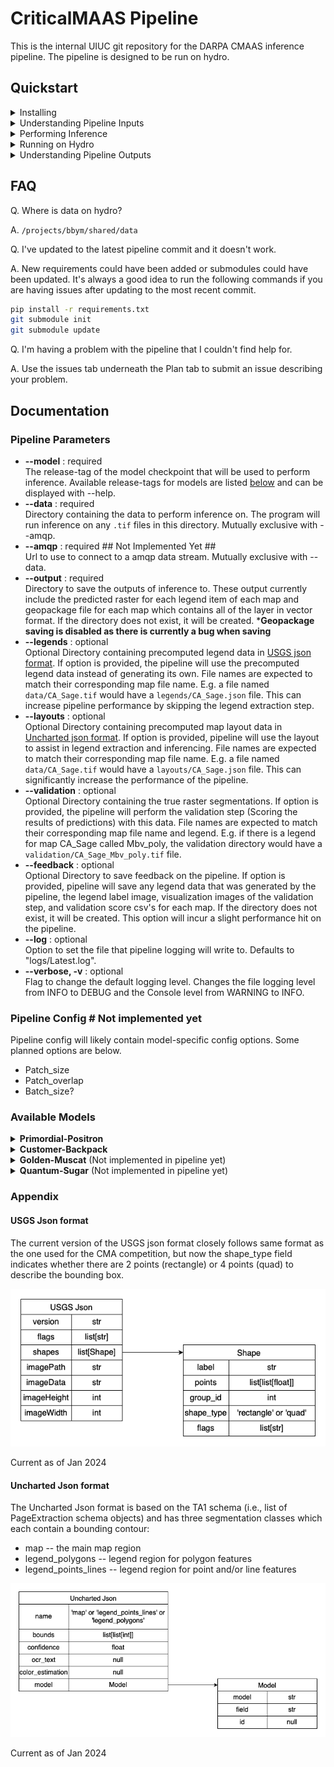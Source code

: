 # CriticalMAAS Pipeline
This is the internal UIUC git repository for the DARPA CMAAS inference pipeline. The pipeline is designed to be run on hydro.

## Quickstart

<details>
<summary> Installing </summary>

  To get started with this pipeline you will need to clone the repository and and install [requirements.txt](https://git.ncsa.illinois.edu/criticalmaas/pipeline/-/blob/abode_pipeline/requirements.txt). We recommend using python venv here to keep the working environment clean.

  ```bash
  # If you are on hydro you will need to load the python and cuda module.
  # module load python/3.9.13 cuda/11.7.0 

  git clone git@git.ncsa.illinois.edu:criticalmaas/pipeline.git
  cd pipeline
  python3 -m venv venv
  source ./venv/bin/activate
  pip install -r requirements.txt
  ```

  This repository also makes use of submodules which will need to be initialized.

  ```bash
  git submodule init
  git submodule update
  ```

</details>

<details>
<summary> Understanding Pipeline Inputs </summary>

  To perform inference with our pipeline, only one data input is required and that is the map that you want to perform inference on. There are other data inputs we can use to speed up and perform optional steps with. Each of these optional inputs needs to be structured so that the name is consistent with the input map. E.g. if you have `CA_Sage.tif` the legend will need be named `CA_Sage.json`

  This is visualization of what that structure looks like.
  ```bash
  data
  ├── Map_1.tif
  ├── Map_2.tif
  ├── ...
  └── Map_N.tif

  legends # Optional
  ├── Map_1.json
  ├── Map_2.json
  ├── ...
  └── Map_N.json

  layouts # Optional
  ├── Map_1.json
  ├── Map_2.json
  ├── ...
  └── Map_N.json

  validation # Optional
  ├── Map_1_lgd_1_poly.tif
  ├── Map_1_lgd_2_poly.tif
  ├── ...
  ├── Map_1_lgd_N_poly.tif
  ├── ...
  ├── Map_N_lgd_1_poly.tif
  ├── Map_N_lgd_2_poly.tif
  ├── ...
  └── MapN_lgdN_poly.tif
  ```
  It is also important to note that if you specify `--legends` and there is no corresponding legend for a map file, that is completely fine. Pipeline will just fallback to generating a legend for that specfic map. The same is true for `--layouts` and `--validation`.

</details>

<details>
<summary> Performing Inference </summary>

  To perform inference with one of our models, we will need to run pipeline.py. Pipeline.py has 3 core required arguments to run:

  * --model  : The model to use for inference.
  * --data   : Directory containing data to perform inference on.
  * --output : Directory to save the output data of the pipeline to.

  The list of available models can be found [below](#available-models) with the release-tag being what you want to use for the argument.

  Note* You must have a GPU available to run pipeline.py

  ```bash
  # Example call to pipeline.py
  python pipeline.py --model "primordial-positron" --data mydata/images/ --output mydata/output/
  ```
  Running this will have "primordial-positron" run inference on every `.tif` file in the directory specifed by `--data`. The output rasters of this inference will then be saved as `.tif`s to the directory specifed by `--output` along with a geopackage file for each map. The geopackage file contains vector data for each legend item in the map. Output is saved as the pipeline runs so even if the pipeline were to crash in the middle of running, all maps that ran before the crash will have been saved.

  By default the pipeline will save logging information to `logs/Latest.log` this can be useful if you have any problems or want to see a detailed view of what the pipeline is doing. You can also change the log file location with `--log`.

  For the further documentation on all the pipeline options see [below](#pipeline-parameters).

</details>

<details>
<summary> Running on Hydro </summary>

  For running the pipeline on hydro there are two options. You can manually run the pipeline with an interactive srun session or we can submit an automatic job using sbatch. You can learn how to manually run with srun in the [hydro docs](https://docs.ncsa.illinois.edu/systems/hydro/en/latest/user-guide/running-jobs.html#srun).
  You will need to make sure to srun with `--partition=a100` flag as these are the only nodes with GPUs on hydro.

  For running with sbatch we have two scripts `submit.sh` and `start_pipeline.sh`. When we run `submit.sh` that script will automatically start `start_pipeline.sh` on an a100 node. 

  First, we will want to set the parameters for pipeline.py in `start_pipeline.sh`. Then, once we are ready to run, all we have to do is call
  ```bash
  sbatch submit.sh
  ```
  and that will start the job. We can view our pipelines progess by looking at `logs/job_%yourjobid%.log`. The slurm logs can also be found at `logs/slurm/%yourjobid%.e` if you have any errors.

  *Hint `tail -f logs/job_%yourjobid%.log` can be very useful for viewing these logs.
  You can also use `nvitop` when on the node that is running the job to view GPU statistics in real-time.

  **Please note that our job script assumes that you are using venv to setup your environment. If you are using another python environment manager, E.g. Conda or virtualenvwrapper, you will need to adapt the start_pipeline.sh script to your setup.*

</details>

<details>
<summary> Understanding Pipeline Outputs </summary>

  Pipeline can produce quite a few output files so it can be important to understand what each is. The key arguments here ar `--output` and `--feedback` as they control what files the pipeline will output and where. `--output` controls where the results of inference will get saved; A Raster tif for each legend and a geopackage for each map containing the vectorized legend data for every legend. `--feedback` controls whether the pipeline will output files that are intended for debugging. When feedback is enabled, the pipeline will save any legend data that was generated by the pipeline, save the image of the legend label, create a visualization image for each legend analyzed in the validation step, and save the validation score csv for each individual map. This results in the following output structure.

  ```bash
  output
  ├── %data%_scores.csv # If validation was enabled and feedback was not
  ├── Map1_lgd1.tif
  ├── ...
  ├── Map1_lgdN.tif
  ├── Map1.gpkg
  ├── ...
  ├── MapN_lgd1.tif
  ├── ...
  ├── MapN_lgdN.tif
  └── MapN.gpkg

  feedback
  ├── %data%_scores.csv # If validation was enabled
  ├── Map1
  │   ├── Map1.json # If a map legend was generated by pipeline
  │   ├── Map1_Scores.csv   # If validation was enabled
  │   ├── lgd_map1_lgd1.tif # Legend label image
  │   ├── ...               # ''
  │   ├── lgd_map1_lgdN.tif # ''
  │   ├── val_map1_lgd1.tif # Legend validation image
  │   ├── ...               # ''
  │   └── val_map1_lgdN.tif # ''
  ├── ...
  └── MapN
      ├── MapN.json # If a map legend was generated by pipeline
      ├── MapN_Scores.csv   # If validation was enabled
      ├── lgd_mapN_lgd1.tif # Legend label image
      ├── ...               # ''
      ├── lgd_mapN_lgdN.tif # ''
      ├── val_mapN_lgd1.tif # Legend validation image
      ├── ...               # ''
      └── val_mapN_lgdN.tif # ''
  ```

  Note that if feedback is not turned on and validation is, pipeline will still save all the scores in the output directory to `#%data%_results.csv`

</details>

## FAQ
Q. Where is data on hydro?

A. `/projects/bbym/shared/data`

Q. I've updated to the latest pipeline commit and it doesn't work.

A. New requirements could have been added or submodules could have been updated. It's always a good idea to run the following commands if you are having issues after updating to the most recent commit.

```bash
pip install -r requirements.txt
git submodule init
git submodule update
```

Q. I'm having a problem with the pipeline that I couldn't find help for.

A. Use the issues tab underneath the Plan tab to submit an issue describing your problem.

## Documentation

### Pipeline Parameters

* **--model** : required<br>
    The release-tag of the model checkpoint that will be used to perform inference. Available release-tags for models are listed [below](#available-models) and can be displayed with --help.
* **--data** : required<br>
    Directory containing the data to perform inference on. The program will run inference on any `.tif` files in this directory. Mutually exclusive with --amqp.
* **--amqp** : required ## Not Implemented Yet ##<br>
    Url to use to connect to a amqp data stream. Mutually exclusive with --data. 
* **--output** : required<br>
    Directory to save the outputs of inference to. These output currently include the predicted raster for each legend item of each map and geopackage file for each map which contains all of the layer in vector format. If the directory does not exist, it will be created. ***Geopackage saving is disabled as there is currently a bug when saving**
* **--legends** : optional<br>
    Optional Directory containing precomputed legend data in [USGS json format](#usgs-json-format). If option is provided, the pipeline will use the precomputed legend data instead of generating its own. File names are expected to match their corresponding map file name. E.g. a file named `data/CA_Sage.tif` would have a `legends/CA_Sage.json` file. This can increase pipeline performance by skipping the legend extraction step.
* **--layouts** : optional<br>
    Optional Directory containing precomputed map layout data in [Uncharted json format](#uncharted-json-format). If option is provided, pipeline will use the layout to assist in legend extraction and inferencing. File names are expected to match their corresponding map file name. E.g. a file named `data/CA_Sage.tif` would have a `layouts/CA_Sage.json` file. This can significantly increase the performance of the pipeline.
* **--validation** : optional<br>
    Optional Directory containing the true raster segmentations. If option is provided, the pipeline will perform the validation step (Scoring the results of predictions) with this data. File names are expected to match their corresponding map file name and legend. E.g. if there is a legend for map CA_Sage called Mbv_poly, the validation directory would have a `validation/CA_Sage_Mbv_poly.tif` file.
* **--feedback** : optional<br>
    Optional Directory to save feedback on the pipeline. If option is provided, pipeline will save any legend data that was generated by the pipeline, the legend label image, visualization images of the validation step, and validation score csv's for each map. If the directory does not exist, it will be created. This option will incur a slight performance hit on the pipeline.
* **--log** : optional<br>
    Option to set the file that pipeline logging will write to. Defaults to "logs/Latest.log".
* **--verbose, -v** : optional<br>
    Flag to change the default logging level. Changes the file logging level from INFO to DEBUG and the Console level from WARNING to INFO.

[//]: # (* **--config** : optional ## Not implemented yet ##<br>
    The config file to use for the pipeline. Not implemented yet)

[//]: # (* **--gpu** : optional <br> The number of the gpu to use, mostly for use with amqp NOTE this is NOT the number of gpus that will be used but rather which one to use)

### Pipeline Config # Not implemented yet 
Pipeline config will likely contain model-specific config options. Some planned options are below.
* Patch_size
* Patch_overlap
* Batch_size?

### Available Models
<details>
<summary> <b>Primordial-Positron</b> </summary>

Git Repository : https://git.ncsa.illinois.edu/nj7/darpa_proj<br>
Lead Developer : [![Git profile image](https://wsrv.nl/?url=https://git.ncsa.illinois.edu/uploads/-/system/user/avatar/496/avatar.png?width=96&w=28&h=28&mask=circle) Nattapon Jaroenchai (Nathan)](https://git.ncsa.illinois.edu/nj7)<br>
Description : Attention U-net model<br>

Release Tags :<br>
* primordial_positron

</details>

<details>
<summary> <b>Customer-Backpack</b> </summary>

Git Repository : https://git.ncsa.illinois.edu/nj7/darpa_proj<br>
Lead Developer : [![Git profile image](https://wsrv.nl/?url=https://git.ncsa.illinois.edu/uploads/-/system/user/avatar/496/avatar.png?width=96&w=28&h=28&mask=circle) Nattapon Jaroenchai](https://git.ncsa.illinois.edu/nj7)<br>
Description : Attention U-net model<br>

Release Tags :<br>
* customer_backpack
  
</details>

<details>
<summary> <b>Golden-Muscat</b> (Not implemented in pipeline yet)</summary>

Git Repository : https://github.com/xiyuez2/Darpa_Unet_Release <br>
Lead Developer : [![Git profile image](https://wsrv.nl/?url=https://avatars.githubusercontent.com/u/125916796?v=4&w=28&h=28&mask=circle) xiyuez2](https://github.com/xiyuez2)<br>
Description : U-net model<br>

Release Tags :<br>
* golden-muscat

</details>

<details>
<summary> <b>Quantum-Sugar</b> (Not implemented in pipeline yet)</summary>

Git Repository : https://github.com/Dongjiahua/DARPA_torch <br>
Lead Developer : [![Git profile image](https://wsrv.nl/?url=https://avatars.githubusercontent.com/u/48640121?v=4&w=28&h=28&mask=circle) Dong Jiahua](https://github.com/Dongjiahua)<br>
Description :<br>

Release Tags :<br>
* quantum-sugar_0.0.1
* quantum-sugar_0.0.2

</details>

### Appendix

#### USGS Json format 
The current version of the USGS json format closely follows same format as the one used for the CMA competition, but now the shape_type field indicates whether there are 2 points (rectangle) or 4 points (quad) to describe the bounding box.

![USGS json format diagram](img/USGSJson.png)

Current as of Jan 2024

#### Uncharted Json format
The Uncharted Json format is based on the TA1 schema (i.e., list of PageExtraction schema objects) and has three segmentation classes which each contain a bounding contour:
  * map -- the main map region
  * legend_polygons -- legend region for polygon features
  * legend_points_lines -- legend region for point and/or line features

![Uncharted json format diagram](img/UnchartedJson.png)

Current as of Jan 2024